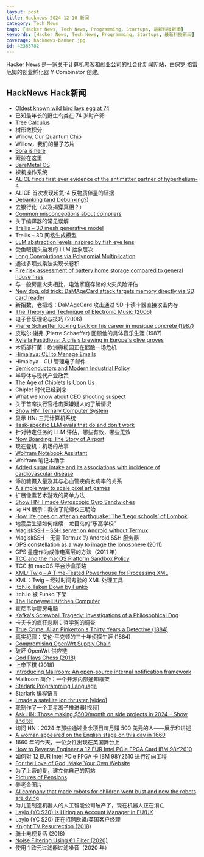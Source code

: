 ```yaml
---
layout: post
title: Hacknews 2024-12-10 新闻
category: Tech News
tags: [Hacker News, Tech News, Programming, Startups, 最新科技新闻]
keywords: [Hacker News, Tech News, Programming, Startups, 最新科技新闻]
coverage: hacknews-banner.jpg
id: 42363782
---
```


Hacker News 是一家关于计算机黑客和创业公司的社会化新闻网站，由保罗·格雷厄姆的创业孵化器 Y Combinator 创建。

## HackNews Hack新闻

- [Oldest known wild bird lays egg at 74](https://www.bbc.co.uk/news/articles/c86w9n4jlvwo)
- 已知最年长的野生鸟类在 74 岁时产卵
- [Tree Calculus](https://treecalcul.us/)
- 树形微积分
- [Willow, Our Quantum Chip](https://blog.google/technology/research/google-willow-quantum-chip/)
- Willow，我们的量子芯片
- [Sora is here](https://openai.com/index/sora-is-here/)
- 索拉在这里
- [BareMetal OS](https://github.com/ReturnInfinity/BareMetal-OS)
- 裸机操作系统
- [ALICE finds first ever evidence of the antimatter partner of hyperhelium-4](https://home.cern/news/news/physics/alice-finds-first-ever-evidence-antimatter-partner-hyperhelium-4)
- ALICE 首次发现超氦-4 反物质伴星的证据
- [Debanking (and Debunking?)](https://www.bitsaboutmoney.com/archive/debanking-and-debunking/)
- 去银行化（以及揭穿真相？）
- [Common misconceptions about compilers](https://sbaziotis.com/compilers/common-misconceptions-about-compilers.html)
- 关于编译器的常见误解
- [Trellis – 3D mesh generative model](https://trellis3d.github.io/)
- Trellis – 3D 网格生成模型
- [LLM abstraction levels inspired by fish eye lens](https://wattenberger.com/thoughts/fish-eye)
- 受鱼眼镜头启发的 LLM 抽象层次
- [Long Convolutions via Polynomial Multiplication](https://hazyresearch.stanford.edu/blog/2023-12-11-conv-tutorial)
- 通过多项式乘法实现长卷积
- [Fire risk assessment of battery home storage compared to general house fires](https://papers.ssrn.com/sol3/papers.cfm?abstract_id=4995517)
- 与一般房屋火灾相比，电池家庭存储的火灾风险评估
- [New dog, old trick: DaMAgeCard attack targets memory directly via SD card reader](https://swarm.ptsecurity.com/new-dog-old-tricks-damagecard-attack-targets-memory-directly-thru-sd-card-reader/)
- 新招数，老把戏：DaMAgeCard 攻击通过 SD 卡读卡器直接攻击内存
- [The Theory and Technique of Electronic Music (2006)](https://msp.ucsd.edu/techniques.htm)
- 电子音乐理论与技巧 (2006)
- [Pierre Schaeffer looking back on his career in musique concrète (1987)](https://paul.mycpanel.princeton.edu/music242/shaefferinterview.html)
- 皮埃尔·谢弗 (Pierre Schaeffer) 回顾他的具体音乐生涯 (1987)
- [Xylella Fastidiosa: A crisis brewing in Europe's olive groves](https://www.everymansci.com/society/xylella-fastidiosa-and-olive-oil-a-billion-euro-crisis-brewing-in-europes-olive-groves/)
- 木质部杆菌：欧洲橄榄园正在酝酿一场危机
- [Himalaya: CLI to Manage Emails](https://github.com/pimalaya/himalaya)
- Himalaya：CLI 管理电子邮件
- [Semiconductors and Modern Industrial Policy](https://pubs.aeaweb.org/doi/pdfplus/10.1257/jep.38.4.81)
- 半导体与现代产业政策
- [The Age of Chiplets Is Upon Us](https://www.eetimes.com/the-age-of-chiplets-is-upon-us/)
- Chiplet 时代已经到来
- [What we know about CEO shooting suspect](https://www.bbc.com/news/articles/cp9nxee2r0do)
- 关于首席执行官枪击案嫌疑人的了解情况
- [Show HN: Ternary Computer System](https://www.ternary-computing.com/history/CPU-History.html)
- 显示 HN: 三元计算机系统
- [Task-specific LLM evals that do and don't work](https://eugeneyan.com/writing/evals/)
- 针对特定任务的 LLM 评估，哪些有效，哪些无效
- [Now Boarding: The Story of Airport](https://airport.revolvertype.com/)
- 现在登机：机场的故事
- [Wolfram Notebook Assistant](https://writings.stephenwolfram.com/2024/12/useful-to-the-point-of-being-revolutionary-introducing-wolfram-notebook-assistant/)
- Wolfram 笔记本助手
- [Added sugar intake and its associations with incidence of cardiovascular disease](https://www.frontiersin.org/journals/public-health/articles/10.3389/fpubh.2024.1452085/full)
- 添加糖摄入量及其与心血管疾病发病率的关系
- [A simple way to scale pixel art games](https://30fps.net/pages/pixelart-scaling/)
- 扩展像素艺术游戏的简单方法
- [Show HN: I made Gyroscopic Gyro Sandwiches](https://transistor-man.com/gyroscopic_gyros.html)
- 向 HN 展示：我做了陀螺仪三明治
- [How life goes on after an earthquake: The ‘Lego schools’ of Lombok](https://www.aljazeera.com/features/2024/7/7/how-life-goes-on-after-an-earthquake-the-lego-schools-of-lombok)
- 地震后生活如何继续：龙目岛的“乐高学校”
- [MagiskSSH – SSH server on Android without Termux](https://gitlab.com/d4rcm4rc/MagiskSSH)
- MagiskSSH – 无需 Termux 的 Android SSH 服务器
- [GPS constellation as a way to image the ionosphere (2011)](http://wondering-star.blogspot.com/2011/04/gps-constellation-as-way-to-image.html)
- GPS 星座作为成像电离层的方法（2011 年）
- [TCC and the macOS Platform Sandbox Policy](https://bdash.net.nz/posts/tcc-and-the-platform-sandbox-policy/)
- TCC 和 macOS 平台沙盒策略
- [XML: Twig – A Time-Tested Powerhouse for Processing XML](https://perladvent.org/2024/2024-12-09.html)
- XML：Twig – 经过时间考验的 XML 处理工具
- [Itch.io Taken Down by Funko](https://bsky.app/profile/itch.io/post/3lcu6h465bs2n)
- Itch.io 被 Funko 下架
- [The Honeywell Kitchen Computer](https://rarehistoricalphotos.com/honeywell-kitchen-computer/)
- 霍尼韦尔厨房电脑
- [Kafka's Screwball Tragedy: Investigations of a Philosophical Dog](https://thereader.mitpress.mit.edu/kafkas-screwball-tragedy-investigations-of-a-philosophical-dog/)
- 卡夫卡的疯狂悲剧：哲学狗的调查
- [True Crime: Allan Pinkerton's Thirty Years a Detective (1884)](https://publicdomainreview.org/collection/pinkerton-thirty-years-a-detective/)
- 真实犯罪：艾伦·平克顿的三十年侦探生涯 (1884)
- [Compromising OpenWrt Supply Chain](https://flatt.tech/research/posts/compromising-openwrt-supply-chain-sha256-collision/)
- 破坏 OpenWrt 供应链
- [God Plays Chess (2018)](https://en.chessbase.com/post/how-god-plays-chess)
- 上帝下棋 (2018)
- [Introducing Mailroom: An open-source internal notification framework](https://chairnerd.seatgeek.com/mailroom-notification-framework/)
- Mailroom 简介：一个开源内部通知框架
- [Starlark Programming Language](https://starlark-lang.org/)
- Starlark 编程语言
- [I made a satellite ion thruster [video]](https://www.youtube.com/watch?v=dfYSBlV90NQ)
- 我制作了一个卫星离子推进器[视频]
- [Ask HN: Those making $500/month on side projects in 2024 – Show and tell]()
- 询问 HN：2024 年那些通过业余项目每月赚 500 美元的人——展示和讲述
- [A woman appeared on the English stage on this day in 1660](https://www.smithsonianmag.com/smart-news/a-woman-appeared-on-the-english-stage-for-the-first-time-on-this-day-in-1660-transforming-the-world-of-theater-forever-180985557/)
- 1660 年的今天，一位女性出现在英国舞台上
- [How to Reverse Engineer a 12 EUR Intel PCIe FPGA Card IBM 98Y2610](https://www.circuitvalley.com/2024/12/how-to-reverse-engineering-12-eur-intel-fpga-board.html)
- 如何对 12 EUR Intel PCIe FPGA 卡 IBM 98Y2610 进行逆向工程
- [For the Love of God, Make Your Own Website](https://aftermath.site/website-musk-twitter-facebook-internet)
- 为了上帝的爱，建立你自己的网站
- [Pictures of Pensions](https://calcwithdec.dev/posts/pictures-pensions/)
- 养老金图片
- [AI company that made robots for children went bust and now the robots are dying](https://aftermath.site/moxie-robot-ai-dying-llm-embodied)
- 为儿童制造机器人的人工智能公司破产了，现在机器人正在消亡
- [Laylo (YC S20) Is Hiring an Account Manager in EU/UK](https://www.ycombinator.com/companies/laylo/jobs/AzoXzbT-uk-eu-account-manager)
- Laylo (YC S20) 正在招聘欧盟/英国客户经理
- [Knight TV Resurrection (2018)](http://pdp-6.net/knight-tv/knight-tv.html)
- 骑士电视复活 (2018)
- [Noise Filtering Using €1 Filter (2020)](https://jaantollander.com/post/noise-filtering-using-one-euro-filter/)
- 使用 1 欧元过滤器过滤噪音（2020 年）

